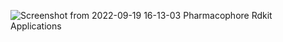 ![Screenshot from 2022-09-19 16-13-03](https://user-images.githubusercontent.com/45772937/191097235-3d2d5c0a-d934-4d62-ae6e-5b5ab54e02b1.png)
Pharmacophore Rdkit Applications
